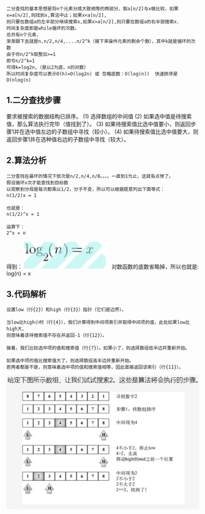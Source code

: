 ```
二分查找的基本思想是将n个元素分成大致相等的两部分，取a[n/2]与x做比较，如果x=a[n/2],则找到x,算法中止；如果x<a[n/2],
则只要在数组a的左半部分继续搜索x,如果x>a[n/2],则只要在数组a的右半部搜索x.
时间复杂度即是while循环的次数。
总共有n个元素，
渐渐跟下去就是n,n/2,n/4,....n/2^k（接下来操作元素的剩余个数），其中k就是循环的次数
由于你n/2^k取整后>=1
即令n/2^k=1
可得k=log2n,（是以2为底，n的对数）
所以时间复杂度可以表示O(h)=O(log2n) 或 忽略底数：O(log(n))  快速排序是O(nlog(n)
```

## 1.二分查找步骤
要求被搜索的数据结构已排序。
(1) 选择数组的中间值
(2) 如果选中值是待搜索值，那么算法执行完毕（值找到了）。
(3) 如果待搜索值比选中值要小，则返回步骤1并在选中值左边的子数组中寻找（较小）。
(4) 如果待搜索值比选中值要大，则返回步骤1并在选种值右边的子数组中寻找（较大）。


## 2.算法分析
```
二分查找在最坏的情况下依次是n/2,n/4,n/8。。。。一直到1为止，这就有点惨了。
假设循环x次才能查找到目标数
以观察到分母是每次都乘以1/2，分子不变，所以可以根据题意列出下面等式：
n(1/2)x = 1

也就是：
n(1/2)^x = 1

运算下：
2^x = n
```
得到：
![](../../assets/img-algorithm/二分查找算法分析.png)
对数函数的底数省略掉，所以也就是:
log(n) = x

## 3.代码解析
```
设置low（行{2}）和high（行{3}）指针（它们是边界）。

当low比high小时（行{4}），我们计算得到中间项索引并取得中间项的值，此处如果low比high大，
则意味着该待搜索值不存在并返回-1（行{12}）。

接着，我们比较选中项的值和搜索值（行{7}）。如果小了，则选择数组低半边并重新开始。

如果选中项的值比搜索值大了，则选择数组高半边并重新开始。
若两者都是不是，则意味着选中项的值和搜索值相等，因此直接返回该索引（行{11}）。
```
![](../../assets/img-algorithm/图二分查找代码.png)
